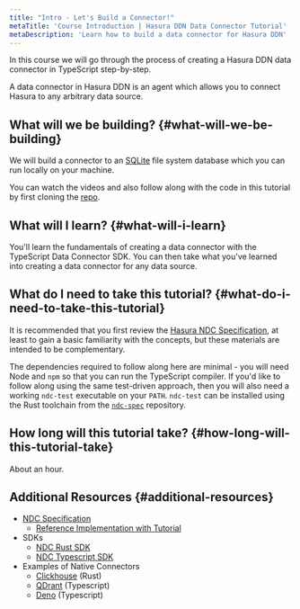 ```yaml
---
title: "Intro - Let's Build a Connector!"
metaTitle: 'Course Introduction | Hasura DDN Data Connector Tutorial'
metaDescription: 'Learn how to build a data connector for Hasura DDN'
---
```


In this course we will go through the process of creating a Hasura DDN data connector in TypeScript step-by-step.

A data connector in Hasura DDN is an agent which allows you to connect Hasura to any arbitrary data source.

## What will we be building? {#what-will-we-be-building}

We will build a connector to an [SQLite](https://www.sqlite.org/index.html) file system database which you can run 
locally on your machine. 

You can watch the videos and also follow along with the code in this tutorial by first cloning the 
[repo](/get-started/2-clone/).

## What will I learn? {#what-will-i-learn}

You'll learn the fundamentals of creating a data connector with the TypeScript Data Connector SDK. You can then take 
what you've learned into creating a data connector for any data source. 

## What do I need to take this tutorial? {#what-do-i-need-to-take-this-tutorial}

It is recommended that you first review the [Hasura NDC Specification](http://hasura.github.io/ndc-spec/), at least to 
gain a basic familiarity with the concepts, but these materials are intended to be complementary.

The dependencies required to follow along here are minimal - you will need Node and `npm` so that you can run the
TypeScript compiler. If you'd like to follow along using the same test-driven approach, then you will also need a
working `ndc-test` executable on your `PATH`. `ndc-test` can be installed using the Rust toolchain from the
[`ndc-spec`](https://github.com/hasura/ndc-spec) repository.

## How long will this tutorial take? {#how-long-will-this-tutorial-take}

About an hour.

## Additional Resources {#additional-resources}

- [NDC Specification](https://hasura.github.io/ndc-spec/specification/)
  - [Reference Implementation with Tutorial](https://github.com/hasura/ndc-spec/tree/main/ndc-reference/tests)
- SDKs
  - [NDC Rust SDK](https://github.com/hasura/ndc-hub)
  - [NDC Typescript SDK](https://github.com/hasura/ndc-sdk-typescript)
- Examples of Native Connectors
  - [Clickhouse](https://github.com/hasura/ndc-clickhouse) (Rust)
  - [QDrant](https://github.com/hasura/ndc-qdrant) (Typescript)
  - [Deno](https://github.com/hasura/ndc-typescript-deno) (Typescript)
